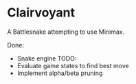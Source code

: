 # Clairvoyant
A Battlesnake attempting to use Minimax.

Done:
- Snake engine
TODO:
- Evaluate game states to find best move
- Implement alpha/beta pruning
